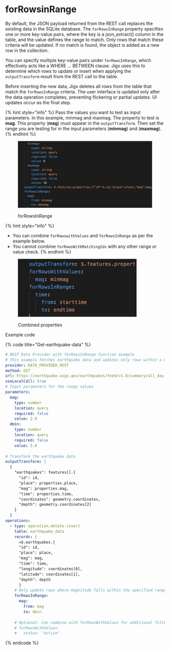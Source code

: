 # forRowsinRange

By default, the JSON payload returned from the REST call replaces the existing data in the SQLite database. The `forRowsInRange` property specifies one or more key-value pairs, where the key is a json\_extract() column in the table, and the value defines the range to match. Only rows that match these criteria will be updated. If no match is found, the object is added as a new row in the collection.

You can specify multiple key-value pairs under `forRowsInRange`, which effectively acts like a WHERE ... BETWEEN clause. Jigx uses this to determine which rows to update or insert when applying the `outputTransform` result from the REST call to the table.

Before inserting the new data, Jigx deletes all rows from the table that match the `forRowsInRange` criteria. The user interface is updated only after the data operation completes, preventing flickering or partial updates. UI updates occur as the final step.

{% hint style="info" %}
Pass the values you want to test as input parameters. In this example, minmag and maxmag. The property to test is **mag**. This property (**mag**) must appear in the `outputTransform`. Then set the range you are testing for in the input parameters (**minmag**) and (**maxmag**).
{% endhint %}

<figure><img src="../../../../../.gitbook/assets/REST-forRowsRange.png" alt="forRowsInRange" width="563"><figcaption><p>forRowsInRange</p></figcaption></figure>

{% hint style="info" %}
* You can combine `forRowswithValues` and `forRowsInRange` as per the example below.
* You cannot combine `forRowsWithMatchingIds` with any other range or value check.
{% endhint %}

<figure><img src="../../../../../.gitbook/assets/REST-ForRowsCombined.png" alt="Combined properties" width="375"><figcaption><p>Combined properties</p></figcaption></figure>

Example code

{% code title="Get-earthquake-data" %}
```yaml
# REST Data Provider with forRowsInRange function example
# This example fetches earthquake data and updates only rows within a magnitude range
provider: DATA_PROVIDER_REST
method: GET
url: https://earthquake.usgs.gov/earthquakes/feed/v1.0/summary/all_day.geojson
useLocalCall: true      
# Input parameters for the range values
parameters:
  mag:
    type: number
    location: query
    required: false
    value: 2.0
  dmin:  
    type: number
    location: query
    required: false
    value: 5.0

# Transform the earthquake data
outputTransform: |
  {
    "earthquakes": features[].{
      "id": id,
      "place": properties.place,
      "mag": properties.mag,
      "time": properties.time,
      "coordinates": geometry.coordinates,
      "depth": geometry.coordinates[2]
    }
  }
operations:
  - type: operation.delete-insert
    table: earthquake_data
    records: |
      =$.earthquakes.{
      "id": id,
      "place": place,
      "mag": mag,
      "time": time,
      "longitude": coordinates[0],
      "latitude": coordinates[1],
      "depth": depth
      }
    # Only update rows where magnitude falls within the specified range
    forRowsInRange:
      mag: 
        from: mag
        to: dmin
        
    # Optional: Can combine with forRowsWithValues for additional filtering
    # forRowsWithValues:
    #   status: "active"
```
{% endcode %}
